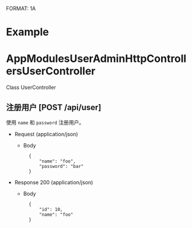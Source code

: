 FORMAT: 1A

# Example

# AppModulesUserAdminHttpControllersUserController
Class UserController

## 注册用户 [POST /api/user]
使用 `name` 和 `password` 注册用户。

+ Request (application/json)
    + Body

            {
                "name": "foo",
                "password": "bar"
            }

+ Response 200 (application/json)
    + Body

            {
                "id": 10,
                "name": "foo"
            }